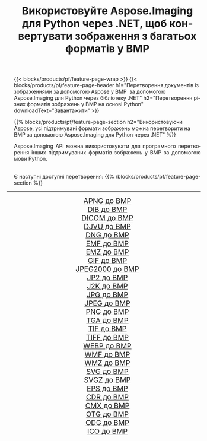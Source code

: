 ﻿---
title: Використовуйте Aspose.Imaging для Python через .NET, щоб конвертувати зображення з багатьох форматів у BMP 
weight: 3920
url: /uk/python-net/conversion/to/bmp 
lang: uk
langdirlevel: 2
locales: zh-hans,ja,it,ru,de,es,fr,nl,id,lt,pl,pt,vi,tr,ko,zh-hant,ar,hi,th,sv,cs,uk,he
description: Ви можете використовувати Aspose.Imaging для Python через бібліотеку .NET для перетворення різноманітних форматів у BMP
---

{{< blocks/products/pf/feature-page-wrap >}}
{{< blocks/products/pf/feature-page-header h1="Перетворення документів із зображеннями за допомогою Aspose у BMP  за допомогою Aspose.Imaging для Python через бібліотеку .NET" h2="Перетворення різних форматів зображень у BMP на основі Python" downloadText="Завантажити" >}}


{{% blocks/products/pf/feature-page-section  h2="Використовуючи Aspose, усі підтримувані формати зображень можна перетворити на BMP за допомогою Aspose.Imaging для Python через .NET" %}}
<p align=justify>Aspose.Imaging API можна використовувати для програмного перетворення інших підтримуваних форматів зображень у BMP за допомогою мови Python.</p>
<br/>
Є наступні доступні перетворення:
{{% /blocks/products/pf/feature-page-section %}}
<div class="container-fluid productfamilypage bg-gray">
    <div class="convertypes bg-gray agp-content section">
        <div class="container">
		<hr style="margin-left:-20px;"/>
		<div class="row other-converters" style="gap: 10px;font-size: 19px;text-align:center;">
		    <div class='col-md-2 other-converter remove-lp remove-rp'><a href="/imaging/uk/python-net/conversion/apng-to-bmp" style="padding:15px;">APNG до BMP</a></div>
<div class='col-md-2 other-converter remove-lp remove-rp'><a href="/imaging/uk/python-net/conversion/dib-to-bmp" style="padding:15px;">DIB до BMP</a></div>
<div class='col-md-2 other-converter remove-lp remove-rp'><a href="/imaging/uk/python-net/conversion/dicom-to-bmp" style="padding:15px;">DICOM до BMP</a></div>
<div class='col-md-2 other-converter remove-lp remove-rp'><a href="/imaging/uk/python-net/conversion/djvu-to-bmp" style="padding:15px;">DJVU до BMP</a></div>
<div class='col-md-2 other-converter remove-lp remove-rp'><a href="/imaging/uk/python-net/conversion/dng-to-bmp" style="padding:15px;">DNG до BMP</a></div>
<div class='col-md-2 other-converter remove-lp remove-rp'><a href="/imaging/uk/python-net/conversion/emf-to-bmp" style="padding:15px;">EMF до BMP</a></div>
<div class='col-md-2 other-converter remove-lp remove-rp'><a href="/imaging/uk/python-net/conversion/emz-to-bmp" style="padding:15px;">EMZ до BMP</a></div>
<div class='col-md-2 other-converter remove-lp remove-rp'><a href="/imaging/uk/python-net/conversion/gif-to-bmp" style="padding:15px;">GIF до BMP</a></div>
<div class='col-md-2 other-converter remove-lp remove-rp'><a href="/imaging/uk/python-net/conversion/jpeg2000-to-bmp" style="padding:15px;">JPEG2000 до BMP</a></div>
<div class='col-md-2 other-converter remove-lp remove-rp'><a href="/imaging/uk/python-net/conversion/jp2-to-bmp" style="padding:15px;">JP2 до BMP</a></div>
<div class='col-md-2 other-converter remove-lp remove-rp'><a href="/imaging/uk/python-net/conversion/j2k-to-bmp" style="padding:15px;">J2K до BMP</a></div>
<div class='col-md-2 other-converter remove-lp remove-rp'><a href="/imaging/uk/python-net/conversion/jpg-to-bmp" style="padding:15px;">JPG до BMP</a></div>
<div class='col-md-2 other-converter remove-lp remove-rp'><a href="/imaging/uk/python-net/conversion/jpeg-to-bmp" style="padding:15px;">JPEG до BMP</a></div>
<div class='col-md-2 other-converter remove-lp remove-rp'><a href="/imaging/uk/python-net/conversion/png-to-bmp" style="padding:15px;">PNG до BMP</a></div>
<div class='col-md-2 other-converter remove-lp remove-rp'><a href="/imaging/uk/python-net/conversion/tga-to-bmp" style="padding:15px;">TGA до BMP</a></div>
<div class='col-md-2 other-converter remove-lp remove-rp'><a href="/imaging/uk/python-net/conversion/tif-to-bmp" style="padding:15px;">TIF до BMP</a></div>
<div class='col-md-2 other-converter remove-lp remove-rp'><a href="/imaging/uk/python-net/conversion/tiff-to-bmp" style="padding:15px;">TIFF до BMP</a></div>
<div class='col-md-2 other-converter remove-lp remove-rp'><a href="/imaging/uk/python-net/conversion/webp-to-bmp" style="padding:15px;">WEBP до BMP</a></div>
<div class='col-md-2 other-converter remove-lp remove-rp'><a href="/imaging/uk/python-net/conversion/wmf-to-bmp" style="padding:15px;">WMF до BMP</a></div>
<div class='col-md-2 other-converter remove-lp remove-rp'><a href="/imaging/uk/python-net/conversion/wmz-to-bmp" style="padding:15px;">WMZ до BMP</a></div>
<div class='col-md-2 other-converter remove-lp remove-rp'><a href="/imaging/uk/python-net/conversion/svg-to-bmp" style="padding:15px;">SVG до BMP</a></div>
<div class='col-md-2 other-converter remove-lp remove-rp'><a href="/imaging/uk/python-net/conversion/svgz-to-bmp" style="padding:15px;">SVGZ до BMP</a></div>
<div class='col-md-2 other-converter remove-lp remove-rp'><a href="/imaging/uk/python-net/conversion/eps-to-bmp" style="padding:15px;">EPS до BMP</a></div>
<div class='col-md-2 other-converter remove-lp remove-rp'><a href="/imaging/uk/python-net/conversion/cdr-to-bmp" style="padding:15px;">CDR до BMP</a></div>
<div class='col-md-2 other-converter remove-lp remove-rp'><a href="/imaging/uk/python-net/conversion/cmx-to-bmp" style="padding:15px;">CMX до BMP</a></div>
<div class='col-md-2 other-converter remove-lp remove-rp'><a href="/imaging/uk/python-net/conversion/otg-to-bmp" style="padding:15px;">OTG до BMP</a></div>
<div class='col-md-2 other-converter remove-lp remove-rp'><a href="/imaging/uk/python-net/conversion/odg-to-bmp" style="padding:15px;">ODG до BMP</a></div>
<div class='col-md-2 other-converter remove-lp remove-rp'><a href="/imaging/uk/python-net/conversion/ico-to-bmp" style="padding:15px;">ICO до BMP</a></div>
                </div>
        </div>
    </div>
</div>
<br/>

